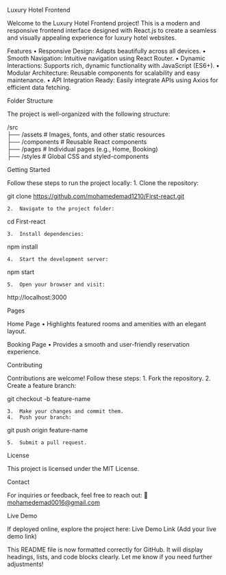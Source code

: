 
Luxury Hotel Frontend

Welcome to the Luxury Hotel Frontend project! This is a modern and responsive frontend interface designed with React.js to create a seamless and visually appealing experience for luxury hotel websites.

Features
	•	Responsive Design: Adapts beautifully across all devices.
	•	Smooth Navigation: Intuitive navigation using React Router.
	•	Dynamic Interactions: Supports rich, dynamic functionality with JavaScript (ES6+).
	•	Modular Architecture: Reusable components for scalability and easy maintenance.
	•	API Integration Ready: Easily integrate APIs using Axios for efficient data fetching.

Folder Structure

The project is well-organized with the following structure:

/src  
  ├── /assets        # Images, fonts, and other static resources  
  ├── /components    # Reusable React components  
  ├── /pages         # Individual pages (e.g., Home, Booking)  
  ├── /styles        # Global CSS and styled-components  

Getting Started

Follow these steps to run the project locally:
	1.	Clone the repository:

git clone https://github.com/mohamedemad1210/First-react.git  


	2.	Navigate to the project folder:

cd First-react  


	3.	Install dependencies:

npm install  


	4.	Start the development server:

npm start  


	5.	Open your browser and visit:
http://localhost:3000

Pages

Home Page
	•	Highlights featured rooms and amenities with an elegant layout.

Booking Page
	•	Provides a smooth and user-friendly reservation experience.

Contributing

Contributions are welcome! Follow these steps:
	1.	Fork the repository.
	2.	Create a feature branch:

git checkout -b feature-name  


	3.	Make your changes and commit them.
	4.	Push your branch:

git push origin feature-name  


	5.	Submit a pull request.

License

This project is licensed under the MIT License.

Contact

For inquiries or feedback, feel free to reach out:
📧 mohamedemad0016@gmail.com

Live Demo

If deployed online, explore the project here:
Live Demo Link (Add your live demo link)

This README file is now formatted correctly for GitHub. It will display headings, lists, and code blocks clearly. Let me know if you need further adjustments!
